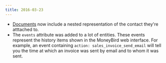 ```yaml
---
title: 2016-03-23
---
```


* [Documents](/api/documents_purchase_invoices/#get_documents_purchase_invoices_id) now include a nested representation of the contact they're atttached to.
* The `events` attribute was added to a lot of entities. These events represent the history items shown in the MoneyBird web interface. For example, an event containing `action: sales_invoice_send_email` will tell you the time at which an invoice was sent by email and to whom it was sent.
